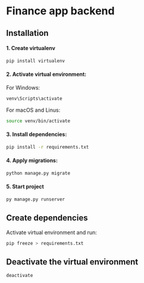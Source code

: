 # Finance app backend

## Installation

#### 1. Create virtualenv

```bash
pip install virtualenv
```

#### 2. Activate virtual environment:

For Windows:

```bash
venv\Scripts\activate
```

For macOS and Linus:

```bash
source venv/bin/activate
```

#### 3. Install dependencies:

```bash
pip install -r requirements.txt
```

#### 4. Apply migrations:

```bash
python manage.py migrate
```

#### 5. Start project

```bash
py manage.py runserver
```

## Create dependencies

Activate virtual environment and run:

```bash
pip freeze > requirements.txt
```

## Deactivate the virtual environment

```bash
deactivate
```
